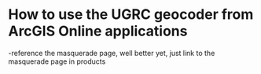 # How to use the UGRC geocoder from ArcGIS Online applications

-reference the masquerade page, well better yet, just link to the masquerade page in products
